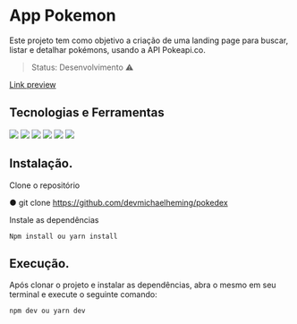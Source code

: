 # App Pokemon
Este projeto tem como objetivo a criação de uma landing page para buscar, listar e detalhar pokémons, usando a API Pokeapi.co.


> Status: Desenvolvimento ⚠️

<a href="https://devmichael-pokedex.netlify.app/">Link preview</a>

## Tecnologias e Ferramentas
![](https://img.shields.io/badge/Vite-B73BFE?style=for-the-badge&logo=vite&logoColor=FFD62E) ![](https://img.shields.io/badge/JavaScript-323330?style=for-the-badge&logo=javascript&logoColor=F7DF1E) ![](https://img.shields.io/badge/React-20232A?style=for-the-badge&logo=react&logoColor=61DAFB) ![](https://img.shields.io/badge/TypeScript-007ACC?style=for-the-badge&logo=typescript&logoColor=white) ![](https://img.shields.io/badge/styled--components-DB7093?style=for-the-badge&logo=styled-components&logoColor=white) ![](https://img.shields.io/badge/React--Bootstrap-563D7C?style=for-the-badge&logo=bootstrap&logoColor=white)
## Instalação.

Clone o repositório

  ● git clone https://github.com/devmichaelheming/pokedex

Instale as dependências

    Npm install ou yarn install

## Execução.

Após clonar o projeto e instalar as dependências, abra o mesmo em seu terminal e execute o seguinte comando:

    npm dev ou yarn dev
